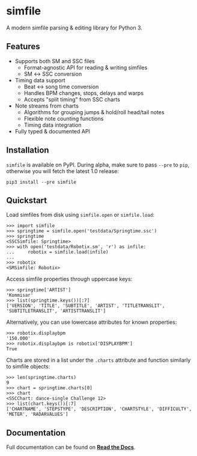 # simfile

A modern simfile parsing & editing library for Python 3.

## Features

* Supports both SM and SSC files
  - Format-agnostic API for reading & writing simfiles
  - SM ↔︎ SSC conversion
* Timing data support
  - Beat ↔︎ song time conversion
  - Handles BPM changes, stops, delays and warps
  - Accepts "split timing" from SSC charts
* Note streams from charts
  - Algorithms for grouping jumps & hold/roll head/tail notes
  - Flexible note counting functions
  - Timing data integration
* Fully typed & documented API

## Installation

`simfile` is available on PyPI. During alpha, make sure to pass `--pre` to `pip`, otherwise you will fetch the latest 1.0 release:

    pip3 install --pre simfile

## Quickstart

Load simfiles from disk using `simfile.open` or `simfile.load`:

    >>> import simfile
    >>> springtime = simfile.open('testdata/Springtime.ssc')
    >>> springtime
    <SSCSimfile: Springtime>
    >>> with open('testdata/Robotix.sm', 'r') as infile:
    ...     robotix = simfile.load(infile)
    ...
    >>> robotix
    <SMSimfile: Robotix>

Access simfile properties through uppercase keys:

    >>> springtime['ARTIST']
    'Kommisar'
    >>> list(springtime.keys())[:7]
    ['VERSION', 'TITLE', 'SUBTITLE', 'ARTIST', 'TITLETRANSLIT', 'SUBTITLETRANSLIT', 'ARTISTTRANSLIT']

Alternatively, you can use lowercase attributes for known properties:

    >>> robotix.displaybpm
    '150.000'
    >>> robotix.displaybpm is robotix['DISPLAYBPM']
    True

Charts are stored in a list under the `.charts` attribute and function similarly to simfile objects:

    >>> len(springtime.charts)
    9
    >>> chart = springtime.charts[0]
    >>> chart
    <SSCChart: dance-single Challenge 12>
    >>> list(chart.keys())[:7]
    ['CHARTNAME', 'STEPSTYPE', 'DESCRIPTION', 'CHARTSTYLE', 'DIFFICULTY', 'METER', 'RADARVALUES']

## Documentation

Full documentation can be found on **[Read the Docs](https://simfile.readthedocs.io/en/latest/)**.
